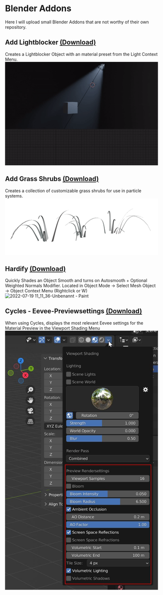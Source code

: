 # Blender Addons
Here I will upload small Blender Addons that are not worthy of their own repository.

## Add Lightblocker [(Download)](https://raw.githubusercontent.com/SimonStorlSchulke/blender-addons/master/add_lightblocker.py)
Creates a Lightblocker Object with an material preset from the Light Context Menu.
![lightblocker](./doc/add_lightblocker.gif)

## Add Grass Shrubs [(Download)](https://raw.githubusercontent.com/SimonStorlSchulke/blender-addons/master/add_grass_shrubs.py)
Creates a collection of customizable grass shrubs for use in particle systems.
![Grass Shrub](./doc/add_grass_shrubs.png)

## Hardify [(Download)](https://raw.githubusercontent.com/SimonStorlSchulke/blender-addons/master/hardify.py)
Quickly Shades an Object Smooth and turns on Autosmooth + Optional Weighted Normals Modifier. Located in Object Mode → Select Mesh Object → Object Context Menu (Rightclick or W)  
![2022-07-19 11_11_36-Unbenannt - Paint](https://user-images.githubusercontent.com/25198913/179713639-4dd1601c-cfd1-4fc0-b9ce-d62cfd231db9.jpg)


## Cycles - Eevee-Previewsettings [(Download)](https://raw.githubusercontent.com/SimonStorlSchulke/blender-addons/master/cycles_eevee-previewsettings.py)
When using Cycles, displays the most relevant Eevee settings for the Material Preview in the Viewport Shading Menu  
![previewsettings](./doc/previewsettings.jpg)
